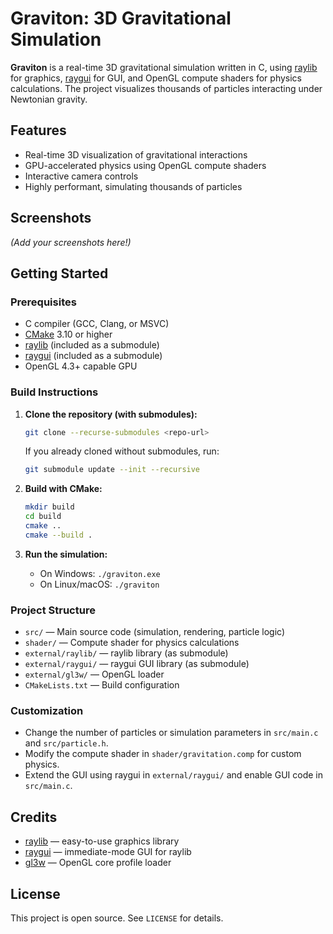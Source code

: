 # Graviton: 3D Gravitational Simulation

**Graviton** is a real-time 3D gravitational simulation written in C, using [raylib](https://www.raylib.com/) for graphics, [raygui](https://github.com/raysan5/raygui) for GUI, and OpenGL compute shaders for physics calculations. The project visualizes thousands of particles interacting under Newtonian gravity.

## Features

- Real-time 3D visualization of gravitational interactions
- GPU-accelerated physics using OpenGL compute shaders
- Interactive camera controls
- Highly performant, simulating thousands of particles

## Screenshots

*(Add your screenshots here!)*

## Getting Started

### Prerequisites

- C compiler (GCC, Clang, or MSVC)
- [CMake](https://cmake.org/) 3.10 or higher
- [raylib](https://www.raylib.com/) (included as a submodule)
- [raygui](https://github.com/raysan5/raygui) (included as a submodule)
- OpenGL 4.3+ capable GPU

### Build Instructions

1. **Clone the repository (with submodules):**
   ```sh
   git clone --recurse-submodules <repo-url>
   ```
   If you already cloned without submodules, run:
   ```sh
   git submodule update --init --recursive
   ```

2. **Build with CMake:**
   ```sh
   mkdir build
   cd build
   cmake ..
   cmake --build .
   ```

3. **Run the simulation:**
   - On Windows: `./graviton.exe`
   - On Linux/macOS: `./graviton`

### Project Structure

- `src/` — Main source code (simulation, rendering, particle logic)
- `shader/` — Compute shader for physics calculations
- `external/raylib/` — raylib library (as submodule)
- `external/raygui/` — raygui GUI library (as submodule)
- `external/gl3w/` — OpenGL loader
- `CMakeLists.txt` — Build configuration

### Customization

- Change the number of particles or simulation parameters in `src/main.c` and `src/particle.h`.
- Modify the compute shader in `shader/gravitation.comp` for custom physics.
- Extend the GUI using raygui in `external/raygui/` and enable GUI code in `src/main.c`.

## Credits

- [raylib](https://www.raylib.com/) — easy-to-use graphics library
- [raygui](https://github.com/raysan5/raygui) — immediate-mode GUI for raylib
- [gl3w](https://github.com/skaslev/gl3w) — OpenGL core profile loader

## License

This project is open source. See `LICENSE` for details.
